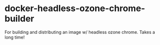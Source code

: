 # docker-headless-ozone-chrome-builder
For building and distributing an image w/ headless ozone chrome. Takes a long time!
